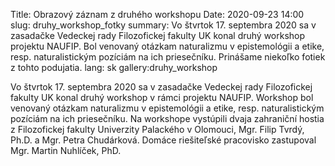 Title: Obrazový záznam z druhého workshopu
Date: 2020-09-23 14:00
slug: druhy_workshop_fotky
summary: Vo štvrtok 17. septembra 2020 sa v zasadačke Vedeckej rady Filozofickej fakulty UK konal druhý workshop projektu NAUFIP. Bol venovaný otázkam naturalizmu v epistemológii a etike, resp. naturalistickým pozíciám na ich priesečníku. Prinášame niekoľko fotiek z tohto podujatia.
lang: sk
gallery:druhy_workshop

Vo štvrtok 17. septembra 2020 sa v zasadačke Vedeckej rady Filozofickej fakulty
UK konal druhý workshop v rámci projektu NAUFIP. Workshop bol venovaný otázkam
naturalizmu v epistemológii a etike, resp. naturalistickým pozíciám na ich
priesečníku. Na workshope vystúpili dvaja zahraniční hostia z Filozofickej
fakulty Univerzity Palackého v Olomouci, Mgr. Filip Tvrdý, Ph.D. a Mgr. Petra
Chudárková. Domáce riešiteľské pracovisko zastupoval Mgr. Martin Nuhlíček, PhD.

